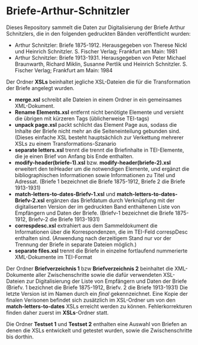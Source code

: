 # Briefe-Arthur-Schnitzler

Dieses Repository sammelt die Daten zur Digitalisierung der Briefe Arthur Schnitzlers, die in den folgenden gedruckten Bänden veröffentlicht wurden:

- Arthur Schnitzler: Briefe 1875-1912. Herausgegeben von Therese Nickl und Heinrich Schnitzler. S. Fischer Verlag; Frankfurt am Main: 1981 
- Arthur Schnitzler: Briefe 1913-1931. Herausgegeben von Peter Michael Braunwarth, Richard Miklin, Susanne Pertlik und Heinrich Schnitzler. S. Fischer Verlag; Frankfurt am Main: 1984


Der Ordner **XSLs** beinhaltet jegliche XSL-Dateien die für die Transformation der Briefe angelegt wurden.

- **merge.xsl** schreibt alle Dateien in einem Ordner in ein gemeinsames XML-Dokument.
- **Rename Elements.xsl** entfernt nicht benötigte Elemente und versieht die übrigen mit kürzeren Tags (üblicherweise TEI-tags)
- **unpack page.xsl** packt schlicht das Element Page aus, sodass die Inhalte der Briefe nicht mehr an die Seiteneinteilung gebunden sind. (Dieses einfache XSL besteht hauptsächlich zur Verkettung mehrerer XSLs zu einem Transformations-Szanario
- **separate letters.xsl** trennt die trennt die Briefinhalte in TEI-Elemente, die je einen Brief von Anfang bis Ende enthalten.
- **modify-header(briefe-1).xsl** bzw. **modify-header(briefe-2).xsl** erweitert den teiHeader um die notwendigen Elemente, und ergänzt die bibliographischen Informationen sowie Informationen zu Titel und Adressat. (Briefe 1 bezeichnet die Briefe 1875-1912, Briefe 2 die Briefe 1913-1931)
- **match-letters-to-dates-Briefv-1.xsl** und **match-letters-to-dates-Briefv-2.xsl** ergänzen das Briefdatum durch Verknüpfung mit der digitaliserten Version der im gedruckten Band enthaltenen Liste von Empfängern und Daten der Briefe. (Briefv-1 bezeichnet die Briefe 1875-1912, Briefv-2 die Briefe 1913-1931)
- **correspdesc.xsl** extrahiert aus dem Sammeldokument die Informationen über die Korrespondenzen, die im TEI-Feld correspDesc enthalten sind. (Anwendung nach derzeitigem Stand nur vor der Trennung der Briefe in separate Dateien möglich.)
- **separate files.xsl** trennt die Briefe in einzelne fortlaufend nummerierte XML-Dokumente im TEI-Format

Der Ordner **Briefverzeichnis 1** bzw **Briefverzeichnis 2** beinhaltet die XML-Dokumente aller Zwischenschritte sowie die dafür verwendeten XSL-Dateien zur Digitalisierung der Liste von Empfängern und Daten der Briefe (Briefv. 1 bezichnet die Briefe 1875-1912, Briefv. 2 die Briefe 1913-1931)
Die letzte Version ist im Namen durch ein *final* gekennzeichnet. Eine Kopie der finalen Verisonen befindet sich zusätzlich im XSL-Ordner um von den **match-letters-to-dates** XSLs erreicht werden zu können. Fehlerkorrekturen finden daher zuerst im **XSLs**-Ordner statt.

Die Ordner **Testset 1** und **Testset 2** enthalten eine Auswahl von Briefen an denen die XSLs entwickelt und getestet wurden, sowie die Zwischenschritte bis dorthin.
